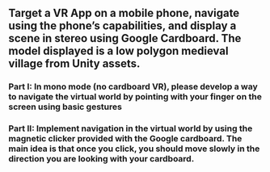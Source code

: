 ## Target a VR App on a mobile phone, navigate using the phone’s capabilities, and display a scene in stereo using Google Cardboard. The model displayed is a low polygon medieval village from Unity assets.

### Part I: In mono mode (no cardboard VR), please develop a way to navigate the virtual world by pointing with your finger on the screen using basic gestures

### Part II: Implement navigation in the virtual world by using the magnetic clicker provided with the Google cardboard. The main idea is that once you click, you should move slowly in the direction you are looking with your cardboard.
